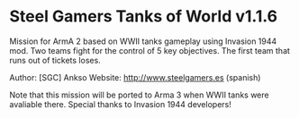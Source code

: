 Steel Gamers Tanks of World v1.1.6
==================================

Mission for ArmA 2 based on WWII tanks gameplay using Invasion 1944 mod.
Two teams fight for the control of 5 key objectives. The first team that
runs out of tickets loses.

Author: [SGC] Ankso
Website: http://www.steelgamers.es (spanish)

Note that this mission will be ported to Arma 3 when WWII tanks were avaliable there.
Special thanks to Invasion 1944 developers!